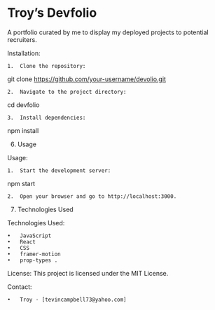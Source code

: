 # Troy’s Devfolio

A portfolio curated by me to display my deployed projects to potential recruiters.

Installation:

	1.	Clone the repository:

git clone https://github.com/your-username/devolio.git


	2.	Navigate to the project directory:

cd devfolio


	3.	Install dependencies:

npm install



6. Usage

Usage:

	1.	Start the development server:

npm start


	2.	Open your browser and go to http://localhost:3000.

7. Technologies Used

Technologies Used:

	•	JavaScript
	•	React
	•	CSS
	•	framer-motion 
	•	prop-types .

License:
This project is licensed under the MIT License.

Contact:

	•	Troy - [tevincampbell73@yahoo.com]

